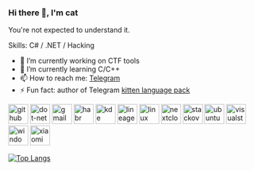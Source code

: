 <!--
**HackcatDev/HackcatDev** is a ✨ _special_ ✨ repository because its `README.md` (this file) appears on your GitHub profile.

Here are some ideas to get you started:

- 🔭 I’m currently working on ...
- 🌱 I’m currently learning ...
- 👯 I’m looking to collaborate on ...
- 🤔 I’m looking for help with ...
- 💬 Ask me about ...
- 📫 How to reach me: ...
- 😄 Pronouns: ...
- ⚡ Fun fact: ...
-->
### Hi there 👋, I'm cat
You're not expected to understand it. 

Skills: C# / .NET / Hacking

- 🔭 I’m currently working on CTF tools 
- 🌱 I’m currently learning C/C++ 
- 📫 How to reach me: [Telegram](https://t.me/HackcatDev) 
- ⚡ Fun fact: author of Telegram [kitten language pack](https://t.me/setlanguage/meowlng) 


[<img src='https://cdn.jsdelivr.net/npm/simple-icons@3.0.1/icons/github.svg' alt='github' height='40'>](https://github.com/HackcatDev)  [<img src='https://cdn.jsdelivr.net/npm/simple-icons@3.0.1/icons/dot-net.svg' alt='dot-net' height='40'>](about:blank)  [<img src='https://cdn.jsdelivr.net/npm/simple-icons@3.0.1/icons/gmail.svg' alt='gmail' height='40'>](hackcat.dev@gmail.com)  [<img src='https://cdn.jsdelivr.net/npm/simple-icons@3.0.1/icons/habr.svg' alt='habr' height='40'>](about:blank)  [<img src='https://cdn.jsdelivr.net/npm/simple-icons@3.0.1/icons/kde.svg' alt='kde' height='40'>](about:blank)  [<img src='https://cdn.jsdelivr.net/npm/simple-icons@3.0.1/icons/lineageos.svg' alt='lineageos' height='40'>](about:blank)  [<img src='https://cdn.jsdelivr.net/npm/simple-icons@3.0.1/icons/linux.svg' alt='linux' height='40'>](about:blank)  [<img src='https://cdn.jsdelivr.net/npm/simple-icons@3.0.1/icons/nextcloud.svg' alt='nextcloud' height='40'>](about:blank)  [<img src='https://cdn.jsdelivr.net/npm/simple-icons@3.0.1/icons/stackoverflow.svg' alt='stackoverflow' height='40'>](about:blank)  [<img src='https://cdn.jsdelivr.net/npm/simple-icons@3.0.1/icons/ubuntu.svg' alt='ubuntu' height='40'>](about:blank)  [<img src='https://cdn.jsdelivr.net/npm/simple-icons@3.0.1/icons/visualstudio.svg' alt='visualstudio' height='40'>](about:blank)  [<img src='https://cdn.jsdelivr.net/npm/simple-icons@3.0.1/icons/windows.svg' alt='windows' height='40'>](about:blank)  [<img src='https://cdn.jsdelivr.net/npm/simple-icons@3.0.1/icons/xiaomi.svg' alt='xiaomi' height='40'>](about:blank)  

[![Top Langs](https://github-readme-stats.vercel.app/api/top-langs/?username=HackcatDev)](https://github.com/anuraghazra/github-readme-stats)

